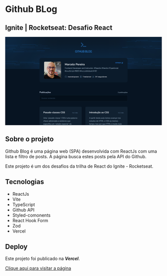 # Github BLog

## Ignite | Rocketseat: Desafio React

![Screen desktop website](screenshot-ignite-github-blog.png)

## Sobre o projeto

Github Blog é uma página web (SPA) desenvolvida com ReactJs com uma lista e filtro de posts. A página busca estes posts pela API do Github.

Este projeto é um dos desafios da trilha de React do Ignite - Rocketseat.

## Tecnologias

- ReactJs
- Vite
- TypeScript
- Github API
- Styled-comonents
- React Hook Form
- Zod
- Vercel

## Deploy

Este projeto foi publicado na **_Vercel_**.

[Clique aqui para visitar a página](https://ignite-github-blog.marcelopereira.dev)
